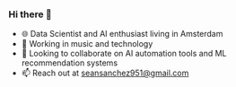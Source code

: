 ### Hi there 👋

- 🌐 Data Scientist and AI enthusiast living in Amsterdam
- 🎹 Working in music and technology
- 👯 Looking to collaborate on AI automation tools and ML recommendation systems
- 📫 Reach out at seansanchez951@gmail.com

<!--
**seansanchez951/seansanchez951** is a ✨ _special_ ✨ repository because its `README.md` (this file) appears on your GitHub profile.

Here are some ideas to get you started:

- 🔭 I’m currently working on ...
- 🌱 I’m currently learning ...
- 👯 I’m looking to collaborate on ...
- 🤔 I’m looking for help with ...
- 💬 Ask me about ...
- 📫 How to reach me: ...
- 😄 Pronouns: ...
- ⚡ Fun fact: ...
-->
